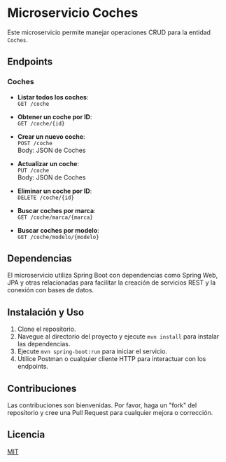 # Microservicio Coches

Este microservicio permite manejar operaciones CRUD para la entidad `Coches`.

## Endpoints

### Coches

- **Listar todos los coches**:  
  `GET /coche`

- **Obtener un coche por ID**:  
  `GET /coche/{id}`

- **Crear un nuevo coche**:  
  `POST /coche`  
  Body: JSON de Coches

- **Actualizar un coche**:  
  `PUT /coche`  
  Body: JSON de Coches

- **Eliminar un coche por ID**:  
  `DELETE /coche/{id}`

- **Buscar coches por marca**:  
  `GET /coche/marca/{marca}`

- **Buscar coches por modelo**:  
  `GET /coche/modelo/{modelo}`

## Dependencias

El microservicio utiliza Spring Boot con dependencias como Spring Web, JPA y otras relacionadas para facilitar la creación de servicios REST y la conexión con bases de datos.

## Instalación y Uso

1. Clone el repositorio.
2. Navegue al directorio del proyecto y ejecute `mvn install` para instalar las dependencias.
3. Ejecute `mvn spring-boot:run` para iniciar el servicio.
4. Utilice Postman o cualquier cliente HTTP para interactuar con los endpoints.

## Contribuciones

Las contribuciones son bienvenidas. Por favor, haga un "fork" del repositorio y cree una Pull Request para cualquier mejora o corrección.

## Licencia

[MIT](LICENSE)

